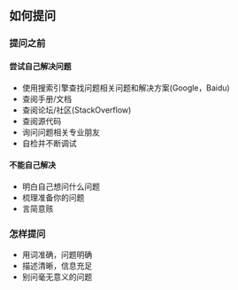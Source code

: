 ## 如何提问

### 提问之前

#### 尝试自己解决问题

* 使用搜索引擎查找问题相关问题和解决方案(Google，Baidu)
* 查阅手册/文档
* 查阅论坛/社区(StackOverflow)
* 查阅源代码
* 询问问题相关专业朋友
* 自检并不断调试

#### 不能自己解决

* 明白自己想问什么问题
* 梳理准备你的问题
* 言简意赅

### 怎样提问

* 用词准确，问题明确
* 描述清晰，信息充足
* 别问毫无意义的问题